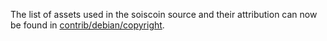 The list of assets used in the soiscoin source and their attribution can now be found in [contrib/debian/copyright](../contrib/debian/copyright).
